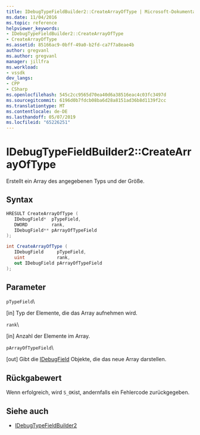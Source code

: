 ```yaml
---
title: IDebugTypeFieldBuilder2::CreateArrayOfType | Microsoft-Dokumentation
ms.date: 11/04/2016
ms.topic: reference
helpviewer_keywords:
- IDebugTypeFieldBuilder2::CreateArrayOfType
- CreateArrayOfType
ms.assetid: 85166ac9-0bff-49a0-b2fd-ca7f7a8eae4b
author: gregvanl
ms.author: gregvanl
manager: jillfra
ms.workload:
- vssdk
dev_langs:
- CPP
- CSharp
ms.openlocfilehash: 545c2cc9565d70ea40d6a38516eac4c03fc3497d
ms.sourcegitcommit: 6196d0b7fdcb08ba6d28a8151ad36b8d1139f2cc
ms.translationtype: MT
ms.contentlocale: de-DE
ms.lasthandoff: 05/07/2019
ms.locfileid: "65226251"
---
```

# <a name="idebugtypefieldbuilder2createarrayoftype"></a>IDebugTypeFieldBuilder2::CreateArrayOfType
Erstellt ein Array des angegebenen Typs und der Größe.

## <a name="syntax"></a>Syntax

```cpp
HRESULT CreateArrayOfType (
   IDebugField*  pTypeField,
   DWORD         rank,
   IDebugField** pArrayOfTypeField
);
```

```csharp
int CreateArrayOfType (
   IDebugField     pTypeField,
   uint            rank,
   out IDebugField pArrayOfTypeField
);
```

## <a name="parameters"></a>Parameter
 `pTypeField`\

 [in] Typ der Elemente, die das Array aufnehmen wird.

 `rank`\

 [in] Anzahl der Elemente im Array.

 `pArrayOfTypeField`\

 [out] Gibt die [IDebugField](../../../extensibility/debugger/reference/idebugfield.md) Objekte, die das neue Array darstellen.

## <a name="return-value"></a>Rückgabewert
 Wenn erfolgreich, wird `S_OK`ist, andernfalls ein Fehlercode zurückgegeben.

## <a name="see-also"></a>Siehe auch
- [IDebugTypeFieldBuilder2](../../../extensibility/debugger/reference/idebugtypefieldbuilder2.md)